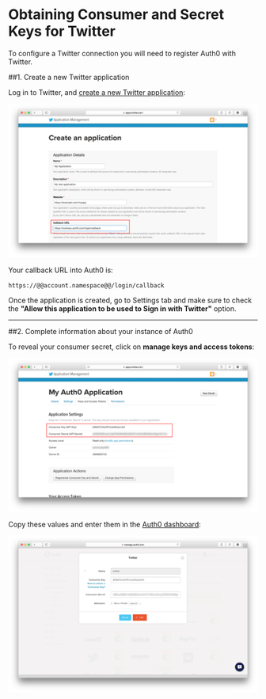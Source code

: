 # Obtaining Consumer and Secret Keys for Twitter

To configure a Twitter connection you will need to register Auth0 with Twitter.

##1. Create a new Twitter application

Log in to Twitter, and [create a new Twitter application](https://apps.twitter.com/app/new):

![](../media/articles/twitter-clientid/twitter-api-1.png)

Your callback URL into Auth0 is:

	https://@@account.namespace@@/login/callback

Once the application is created, go to Settings tab and make sure to check the __"Allow this application to be used to Sign in with Twitter"__ option.

---

##2. Complete information about your instance of Auth0

To reveal your consumer secret, click on **manage keys and access tokens**:

![](../media/articles/twitter-clientid/twitter-api-2.png)

Copy these values and enter them in the [Auth0 dashboard](https://manage.auth0.com/#/connections/social):

![](../media/articles/twitter-clientid/twitter-api-3.png)
